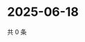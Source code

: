 # 2025-06-18

共 0 条

<!-- BEGIN ZHIHUVIDEO -->
<!-- 最后更新时间 Wed Jun 18 2025 14:17:28 GMT+0800 (China Standard Time) -->

<!-- END ZHIHUVIDEO -->
